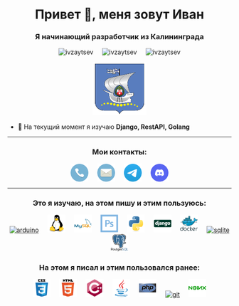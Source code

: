 <h1 align="center">Привет 👋, меня зовут Иван</h1>
<h3 align="center">Я начинающий разработчик из Калининграда</h3>

<p align="center">
  <img src="https://img.shields.io/github/followers/IVZaytsev?color=%23cc9900" alt="ivzaytsev" />&nbsp;&nbsp;&nbsp;&nbsp;
  <img src="https://img.shields.io/github/stars/IVZaytsev?color=%23cc9900" alt="ivzaytsev" />&nbsp;&nbsp;&nbsp;&nbsp;
  <img src="https://komarev.com/ghpvc/?username=ivzaytsev&label=Profile%20views&color=cc9900&style=flat" alt="ivzaytsev" />
</p>
<p align="center">
  <img src="https://github.com/IVZaytsev/IVZaytsev/raw/main/icon/kaliningrad.svg?raw=true" alt="Kaliningrad" height="120" width="120" />
</p>

- 🌱 На текущий момент я изучаю **Django, RestAPI, Golang**
<hr>
<h3 align="center">Мои контакты:</h3>
<p align="center">
  <a href="https://tinyurl.com/v8rnhfse"><img align="center" src="https://github.com/IVZaytsev/IVZaytsev/raw/main/icon/phone.svg?raw=true" alt="IVZaytsev" height="40" width="40" /></a>&nbsp;&nbsp;&nbsp;&nbsp;
  <a href="mailto:IVZaytsev39@gmail.com" target="blank"><img align="center" src="https://github.com/IVZaytsev/IVZaytsev/raw/main/icon/mail.svg?raw=true" alt="IVZaytsev39@gmail.com" height="40" width="40" /></a>&nbsp;&nbsp;&nbsp;&nbsp;
  <a href="https://t.me/TaoGunner" target="blank"><img align="center" src="https://github.com/IVZaytsev/IVZaytsev/raw/main/icon/telegram.svg?raw=true" alt="TaoGunner" height="40" width="40" /></a>&nbsp;&nbsp;&nbsp;&nbsp;
  <a href="https://discordapp.com/users/2007195132333260544/" target="blank"><img align="center" src="https://github.com/IVZaytsev/IVZaytsev/raw/main/icon/discord.svg?raw=true" alt="TaoGunner#4839" height="40" width="40" /></a>
</p>
<hr>
<h3 align="center">Это я изучаю, на этом пишу и этим пользуюсь:</h3>
<p align="center">
  <a href="https://www.arduino.cc/" target="_blank"> <img src="https://cdn.worldvectorlogo.com/logos/arduino-1.svg" alt="arduino" width="40" height="40"/></a>&nbsp;&nbsp;&nbsp;&nbsp;
  <a href="https://www.linux.org/" target="_blank"> <img src="https://raw.githubusercontent.com/devicons/devicon/master/icons/linux/linux-original.svg" alt="linux" width="40" height="40"/></a>&nbsp;&nbsp;&nbsp;&nbsp;
  <a href="https://www.mysql.com/" target="_blank"> <img src="https://raw.githubusercontent.com/devicons/devicon/master/icons/mysql/mysql-original-wordmark.svg" alt="mysql" width="40" height="40"/></a>&nbsp;&nbsp;&nbsp;&nbsp;
  <a href="https://www.photoshop.com/en" target="_blank"> <img src="https://raw.githubusercontent.com/devicons/devicon/master/icons/photoshop/photoshop-line.svg" alt="photoshop" width="40" height="40"/></a>&nbsp;&nbsp;&nbsp;&nbsp;
  <a href="https://www.python.org" target="_blank"> <img src="https://raw.githubusercontent.com/devicons/devicon/master/icons/python/python-original.svg" alt="python" width="40" height="40"/></a>&nbsp;&nbsp;&nbsp;&nbsp;
  <a href="https://www.djangoproject.com/" target="_blank"> <img src="https://raw.githubusercontent.com/devicons/devicon/master/icons/django/django-original.svg" alt="django" width="40" height="40"/></a>&nbsp;&nbsp;&nbsp;&nbsp;
  <a href="https://www.docker.com/" target="_blank"> <img src="https://raw.githubusercontent.com/devicons/devicon/master/icons/docker/docker-original-wordmark.svg" alt="docker" width="40" height="40"/></a>&nbsp;&nbsp;&nbsp;&nbsp;
  <a href="https://www.sqlite.org/" target="_blank"> <img src="https://www.vectorlogo.zone/logos/sqlite/sqlite-icon.svg" alt="sqlite" width="40" height="40"/></a>
  <a href="https://www.postgresql.org" target="_blank"> <img src="https://raw.githubusercontent.com/devicons/devicon/master/icons/postgresql/postgresql-original-wordmark.svg" alt="postgresql" width="40" height="40"/></a>
</p>

<h3 align="center">На этом я писал и этим пользовался ранее:</h3>
<p align="center">
  <a href="https://www.w3schools.com/css/" target="_blank"> <img src="https://raw.githubusercontent.com/devicons/devicon/master/icons/css3/css3-original-wordmark.svg" alt="css3" width="40" height="40"/></a>&nbsp;&nbsp;&nbsp;&nbsp;
  <a href="https://www.w3.org/html/" target="_blank"> <img src="https://raw.githubusercontent.com/devicons/devicon/master/icons/html5/html5-original-wordmark.svg" alt="html5" width="40" height="40"/></a>&nbsp;&nbsp;&nbsp;&nbsp;
  <a href="https://www.w3schools.com/cpp/" target="_blank"> <img src="https://raw.githubusercontent.com/devicons/devicon/master/icons/cplusplus/cplusplus-original.svg" alt="cplusplus" width="40" height="40"/></a>&nbsp;&nbsp;&nbsp;&nbsp;
  <a href="https://www.java.com" target="_blank"> <img src="https://raw.githubusercontent.com/devicons/devicon/master/icons/java/java-original.svg" alt="java" width="40" height="40"/></a>&nbsp;&nbsp;&nbsp;&nbsp;
  <a href="https://www.php.net" target="_blank"> <img src="https://raw.githubusercontent.com/devicons/devicon/master/icons/php/php-original.svg" alt="php" width="40" height="40"/></a>&nbsp;&nbsp;&nbsp;&nbsp;
  <a href="https://git-scm.com/" target="_blank"> <img src="https://www.vectorlogo.zone/logos/git-scm/git-scm-icon.svg" alt="git" width="40" height="40"/></a>&nbsp;&nbsp;&nbsp;&nbsp;
  <a href="https://www.nginx.com" target="_blank"> <img src="https://raw.githubusercontent.com/devicons/devicon/master/icons/nginx/nginx-original.svg" alt="nginx" width="40" height="40"/></a>
</p>
